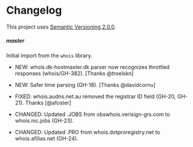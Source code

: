 # Changelog

This project uses [Semantic Versioning 2.0.0](http://semver.org/).


##### master

Initial import from the `whois` library.

- NEW: whois.dk-hostmaster.dk parser now recognizes throttled responses (whois/GH-382). [Thanks @troelskn]

- NEW: Safer time parsing (GH-18). [Thanks @davidcornu]

- FIXED: whois.audns.net.au removed the registrar ID field (GH-20, GH-21). Thanks [@afoster]

- CHANGED: Updated .JOBS from obswhois.verisign-grs.com to whois.nic.jobs (GH-23).

- CHANGED: Updated .PRO from whois.dotproregistry.net to whois.afilias.net (GH-24).

